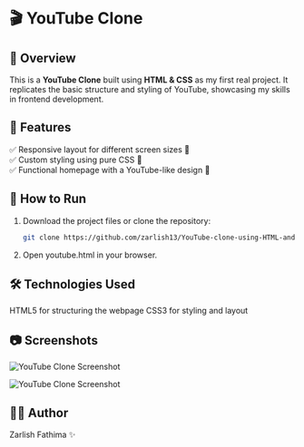 # 🎬 YouTube Clone  

## 📌 Overview  
This is a **YouTube Clone** built using **HTML & CSS** as my first real project. It replicates the basic structure and styling of YouTube, showcasing my skills in frontend development.  

## 🎨 Features  
✅ Responsive layout for different screen sizes 📱  
✅ Custom styling using pure CSS 🎨  
✅ Functional homepage with a YouTube-like design 🎥  

## 🚀 How to Run  
1. Download the project files or clone the repository:  
   ```sh
   git clone https://github.com/zarlish13/YouTube-clone-using-HTML-and-CSS.git

2. Open youtube.html in your browser.

## 🛠 Technologies Used
HTML5 for structuring the webpage
CSS3 for styling and layout

## 📷 Screenshots
![YouTube Clone Screenshot](project-screenshots/screenshot1.png)

![YouTube Clone Screenshot](project-screenshots/screenshot2.png)


## 👩‍💻 Author
Zarlish Fathima ✨ 


